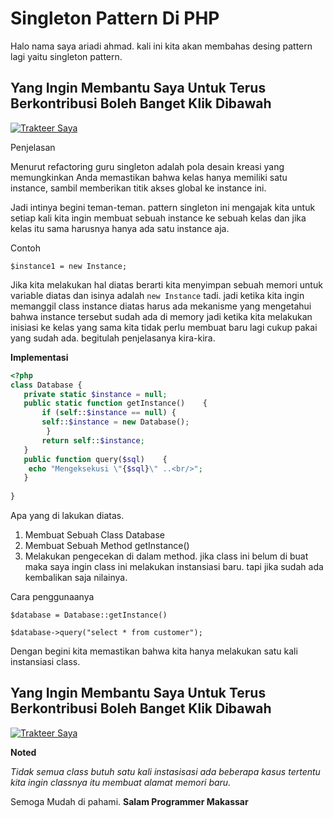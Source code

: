# Singleton Pattern Di PHP

Halo nama saya ariadi ahmad. kali ini kita akan membahas desing pattern lagi yaitu singleton pattern.

## Yang Ingin Membantu Saya Untuk Terus Berkontribusi Boleh Banget Klik Dibawah <a href="#4596" id="4596"></a>

[![Trakteer Saya](https://cdn.trakteer.id/images/embed/trbtn-red-5.png)](https://trakteer.id/ariadi-ahmad-28xqo/tip)

Penjelasan

Menurut refactoring guru singleton adalah pola desain kreasi yang memungkinkan Anda memastikan bahwa kelas hanya memiliki satu instance, sambil memberikan titik akses global ke instance ini.

Jadi intinya begini teman-teman. pattern singleton ini mengajak kita untuk setiap kali kita ingin membuat sebuah instance ke sebuah kelas dan jika kelas itu sama harusnya hanya ada satu instance aja.

Contoh

```
$instance1 = new Instance;
```

Jika kita melakukan hal diatas berarti kita menyimpan sebuah memori untuk variable diatas dan isinya adalah `new Instance` tadi. jadi ketika kita ingin memanggil class instance diatas harus ada mekanisme yang mengetahui bahwa instance tersebut sudah ada di memory jadi ketika kita melakukan inisiasi ke kelas yang sama kita tidak perlu membuat baru lagi cukup pakai yang sudah ada. begitulah penjelasanya kira-kira.

**Implementasi**

```php
<?php
class Database {    
   private static $instance = null;     
   public static function getInstance()    {        
       if (self::$instance == null) {            
       self::$instance = new Database();        
        }         
       return self::$instance;   
   }    
   public function query($sql)    {        
    echo "Mengeksekusi \"{$sql}\" ..<br/>";    
   }
 
}
```

Apa yang di lakukan diatas.

1. Membuat Sebuah Class Database
2. Membuat Sebuah Method getInstance()
3. Melakukan pengecekan di dalam method. jika class ini belum di buat maka saya ingin class ini melakukan instansiasi baru. tapi jika sudah ada kembalikan saja nilainya.

Cara penggunaanya

`$database = Database::getInstance()`

`$database->query("select * from customer");`

Dengan begini kita memastikan bahwa kita hanya melakukan satu kali instansiasi class.

## Yang Ingin Membantu Saya Untuk Terus Berkontribusi Boleh Banget Klik Dibawah <a href="#4596" id="4596"></a>

[![Trakteer Saya](https://cdn.trakteer.id/images/embed/trbtn-red-5.png)](https://trakteer.id/ariadi-ahmad-28xqo/tip)

**Noted**

_Tidak semua class butuh satu kali instasisasi ada beberapa kasus tertentu kita ingin classnya itu membuat alamat memori baru._

Semoga Mudah di pahami. **Salam Programmer Makassar**

